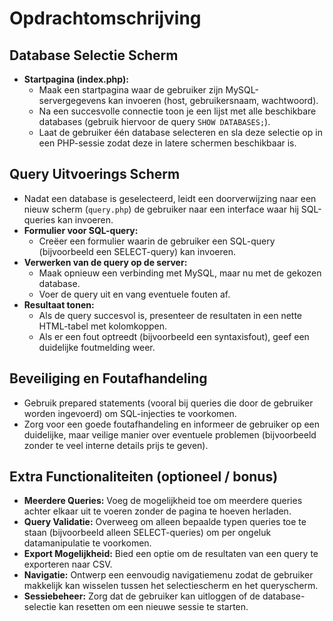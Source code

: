 # Opdrachtomschrijving

## Database Selectie Scherm

- **Startpagina (index.php):**
  - Maak een startpagina waar de gebruiker zijn MySQL-servergegevens kan invoeren (host, gebruikersnaam, wachtwoord).
  - Na een succesvolle connectie toon je een lijst met alle beschikbare databases (gebruik hiervoor de query `SHOW DATABASES;`).
  - Laat de gebruiker één database selecteren en sla deze selectie op in een PHP-sessie zodat deze in latere schermen beschikbaar is.

## Query Uitvoerings Scherm

- Nadat een database is geselecteerd, leidt een doorverwijzing naar een nieuw scherm (`query.php`) de gebruiker naar een interface waar hij SQL-queries kan invoeren.
- **Formulier voor SQL-query:**
  - Creëer een formulier waarin de gebruiker een SQL-query (bijvoorbeeld een SELECT-query) kan invoeren.
- **Verwerken van de query op de server:**
  - Maak opnieuw een verbinding met MySQL, maar nu met de gekozen database.
  - Voer de query uit en vang eventuele fouten af.
- **Resultaat tonen:**
  - Als de query succesvol is, presenteer de resultaten in een nette HTML-tabel met kolomkoppen.
  - Als er een fout optreedt (bijvoorbeeld een syntaxisfout), geef een duidelijke foutmelding weer.

## Beveiliging en Foutafhandeling

- Gebruik prepared statements (vooral bij queries die door de gebruiker worden ingevoerd) om SQL-injecties te voorkomen.
- Zorg voor een goede foutafhandeling en informeer de gebruiker op een duidelijke, maar veilige manier over eventuele problemen (bijvoorbeeld zonder te veel interne details prijs te geven).

## Extra Functionaliteiten (optioneel / bonus)

- **Meerdere Queries:** Voeg de mogelijkheid toe om meerdere queries achter elkaar uit te voeren zonder de pagina te hoeven herladen.
- **Query Validatie:** Overweeg om alleen bepaalde typen queries toe te staan (bijvoorbeeld alleen SELECT-queries) om per ongeluk datamanipulatie te voorkomen.
- **Export Mogelijkheid:** Bied een optie om de resultaten van een query te exporteren naar CSV.
- **Navigatie:** Ontwerp een eenvoudig navigatiemenu zodat de gebruiker makkelijk kan wisselen tussen het selectiescherm en het queryscherm.
- **Sessiebeheer:** Zorg dat de gebruiker kan uitloggen of de database-selectie kan resetten om een nieuwe sessie te starten.
